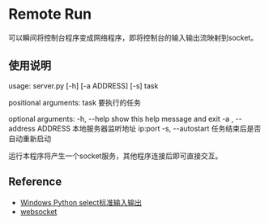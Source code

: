 # Remote Run

可以瞬间将控制台程序变成网络程序，即将控制台的输入输出流映射到socket。

## 使用说明

usage: server.py \[-h\] \[-a ADDRESS\] \[-s\] task

positional arguments:
  task                  要执行的任务

optional arguments:
  -h, --help            show this help message and exit
  -a , --address ADDRESS  本地服务器监听地址 ip:port
  -s, --autostart       任务结束后是否自动重新启动



运行本程序将产生一个socket服务，其他程序连接后即可直接交互。

## Reference
+ [Windows Python select标准输入输出](http://www.ideawu.net/blog/archives/508.html)
+ [websocket](http://python.jobbole.com/88207/)